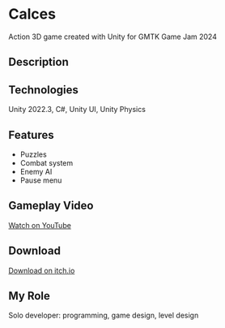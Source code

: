 # Calces
Action 3D game created with Unity for GMTK Game Jam 2024

## Description

## Technologies
Unity 2022.3, C#, Unity UI, Unity Physics

## Features
- Puzzles
- Combat system
- Enemy AI
- Pause menu

## Gameplay Video
[Watch on YouTube](https://youtu.be/Wi3PLreIPLM)

## Download
[Download on itch.io](https://d1spercia.itch.io/calces)

## My Role
Solo developer: programming, game design, level design
